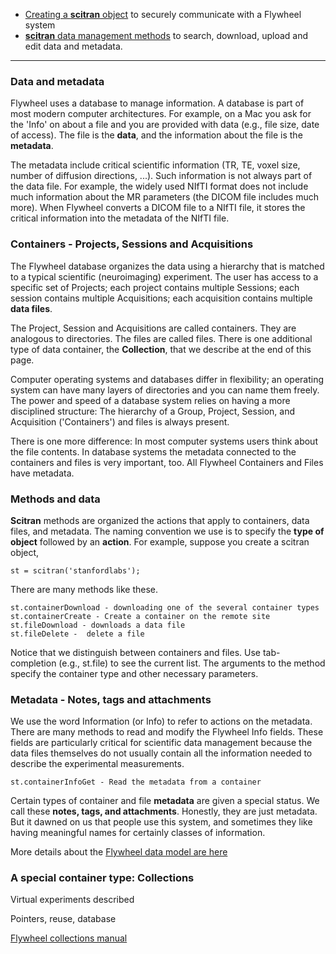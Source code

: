 * [Creating a **scitran** object](Connecting-and-Authentication) to securely communicate with a Flywheel system 
* [**scitran** data management methods](data-management) to search, download, upload and edit data and metadata.

***

### Data and metadata
Flywheel uses a database to manage information.  A database is part of most modern computer architectures. For example, on a Mac you ask for the 'Info' on about a file and you are provided with data (e.g., file size, date of access). The file is the **data**, and the information about the file is the **metadata**. 

The metadata include critical scientific information (TR, TE, voxel size, number of diffusion directions, ...). Such information is not always part of the data file.  For example, the widely used NIfTI format does not include much information about the MR parameters (the DICOM file includes much more). When Flywheel converts a DICOM file to a NIfTI file, it stores the critical information into the metadata of the NIfTI file.  

### Containers - Projects, Sessions and Acquisitions
The Flywheel database organizes the data using a hierarchy that is matched to a typical scientific (neuroimaging) experiment. The user has access to a specific set of Projects; each project contains multiple Sessions; each session contains multiple Acquisitions; each acquisition contains multiple **data files**.  

The Project, Session and Acquisitions are called containers.  They are analogous to directories. The files are called files.  There is one additional type of data container, the **Collection**, that we describe at the end of this page.

Computer operating systems and databases differ in flexibility; an operating system can have many layers of directories and you can name them freely.  The power and speed of a database system relies on having a more disciplined structure:  The hierarchy of a Group, Project, Session, and Acquisition ('Containers') and files is always present.

There is one more difference: In most computer systems users think about the file contents. In database systems the metadata connected to the containers and files is very important, too. All Flywheel Containers and Files have metadata. 

### Methods and data

**Scitran** methods are organized the actions that apply to containers, data files, and metadata. The naming convention we use is to specify the **type of object** followed by an **action**.  For example, suppose you create a scitran object, 

    st = scitran('stanfordlabs');

There are many methods like these.
```
st.containerDownload - downloading one of the several container types
st.containerCreate - Create a container on the remote site
st.fileDownload - downloads a data file
st.fileDelete -  delete a file
```
Notice that we distinguish between containers and files.  Use tab-completion (e.g., st.file<Tab>) to see the current list. The arguments to the method specify the container type and other necessary parameters. 

### Metadata - Notes, tags and attachments

We use the word Information (or Info) to refer to actions on the metadata. There are many methods to read and modify the Flywheel Info fields.  These fields are particularly critical for scientific data management because the data files themselves do not usually contain all the information needed to describe the experimental measurements.

    st.containerInfoGet - Read the metadata from a container

Certain types of container and file **metadata** are given a special status.  We call these **notes, tags, and attachments**.  Honestly, they are just metadata.  But it dawned on us that people use this system, and sometimes they like having meaningful names for certainly classes of information. 

More details about the [Flywheel data model are here](Flywheel-data-model)

### A special container type: Collections

Virtual experiments described

Pointers, reuse, database

[Flywheel collections manual](https://docs.flywheel.io/display/EM/Using+Collections)
